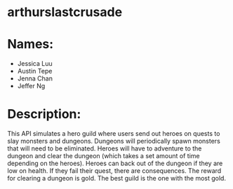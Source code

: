 # arthurslastcrusade
# Names:
- Jessica Luu
- Austin Tepe
- Jenna Chan
- Jeffer Ng

# Description:
This API simulates a hero guild where users send out heroes on quests to slay monsters and dungeons. Dungeons will periodically spawn monsters that will need to be eliminated. Heroes will have to adventure to the dungeon and clear the dungeon (which takes a set amount of time depending on the heroes). Heroes can back out of the dungeon if they are low on health. If they fail their quest, there are consequences. The reward for clearing a dungeon is gold. The best guild is the one with the most gold.
